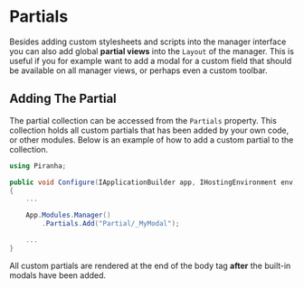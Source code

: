 # Partials

Besides adding custom stylesheets and scripts into the manager interface you can also add global **partial views** into the `Layout` of the manager. This is useful if you for example want to add a modal for a custom field that should be available on all manager views, or perhaps even a custom toolbar.

## Adding The Partial

The partial collection can be accessed from the `Partials` property. This collection holds all custom partials that has been added by your own code, or other modules. Below is an example of how to add a custom partial to the collection.

~~~ csharp
using Piranha;

public void Configure(IApplicationBuilder app, IHostingEnvironment env)
{
    ...

    App.Modules.Manager()
        .Partials.Add("Partial/_MyModal");

    ...
}
~~~

All custom partials are rendered at the end of the body tag **after** the built-in modals have been added.
